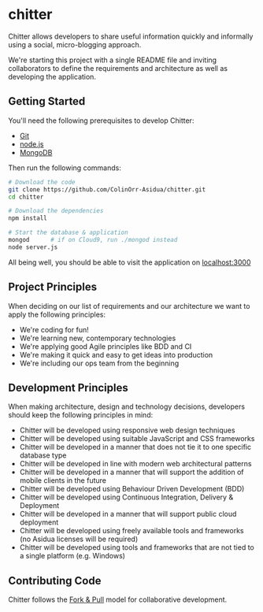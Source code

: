 chitter
=======

Chitter allows developers to share useful information quickly and informally using a social, micro-blogging approach.

We're starting this project with a single README file and inviting collaborators to define 
the requirements and architecture as well as developing the application.


Getting Started
---------------
You'll need the following prerequisites to develop Chitter:

+ [Git](http://git-scm.com/downloads)
+ [node.js](http://nodejs.org/download)
+ [MongoDB](http://www.mongodb.org/downloads)

Then run the following commands:

```bash
# Download the code
git clone https://github.com/ColinOrr-Asidua/chitter.git
cd chitter

# Download the dependencies
npm install

# Start the database & application
mongod      # if on Cloud9, run ./mongod instead
node server.js
```
    
All being well, you should be able to visit the application on [localhost:3000](http://localhost:3000)


Project Principles
------------------
When deciding on our list of requirements and our architecture we want to apply the following principles:

+ We're coding for fun!
+ We're learning new, contemporary technologies
+ We're applying good Agile principles like BDD and CI
+ We're making it quick and easy to get ideas into production
+ We're including our ops team from the beginning


Development Principles
----------------------
When making architecture, design and technology decisions, developers should keep the following principles in mind:

+ Chitter will be developed using responsive web design techniques
+ Chitter will be developed using suitable JavaScript and CSS frameworks
+ Chitter will be developed in a manner that does not tie it to one specific database type
+ Chitter will be developed in line with modern web architectural patterns
+ Chitter will be developed in a manner that will support the addition of mobile clients in the future
+ Chitter will be developed using Behaviour Driven Development (BDD)
+ Chitter will be developed using Continuous Integration, Delivery & Deployment
+ Chitter will be developed in a manner that will support public cloud deployment
+ Chitter will be developed using freely available tools and frameworks (no Asidua licenses will be required)
+ Chitter will be developed using tools and frameworks that are not tied to a single platform (e.g. Windows)


Contributing Code
-----------------

Chitter follows the [Fork & Pull](https://help.github.com/articles/using-pull-requests) model 
for collaborative development.
